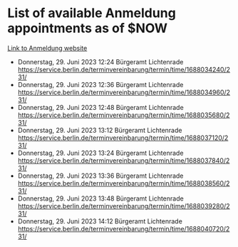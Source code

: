 # List of available Anmeldung appointments as of $NOW
[Link to Anmeldung website](https://service.berlin.de/terminvereinbarung/termin/tag.php?termin=1&anliegen[]=120686&dienstleisterlist=122210,122217,327316,122219,327312,122227,327314,122231,327346,122243,327348,122254,122252,329742,122260,329745,122262,329748,122271,327278,122273,327274,122277,327276,330436,122280,327294,122282,327290,122284,327292,122291,327270,122285,327266,122286,327264,122296,327268,150230,329760,122297,327286,122294,327284,122312,329763,122314,329775,122304,327330,122311,327334,122309,327332,317869,122281,327352,122279,329772,122283,122276,327324,122274,327326,122267,329766,122246,327318,122251,327320,122257,327322,122208,327298,122226,327300&herkunft=http%3A%2F%2Fservice.berlin.de%2Fdienstleistung%2F120686%2F)
- Donnerstag, 29. Juni 2023 12:24 Bürgeramt Lichtenrade https://service.berlin.de/terminvereinbarung/termin/time/1688034240/231/
- Donnerstag, 29. Juni 2023 12:36 Bürgeramt Lichtenrade https://service.berlin.de/terminvereinbarung/termin/time/1688034960/231/
- Donnerstag, 29. Juni 2023 12:48 Bürgeramt Lichtenrade https://service.berlin.de/terminvereinbarung/termin/time/1688035680/231/
- Donnerstag, 29. Juni 2023 13:12 Bürgeramt Lichtenrade https://service.berlin.de/terminvereinbarung/termin/time/1688037120/231/
- Donnerstag, 29. Juni 2023 13:24 Bürgeramt Lichtenrade https://service.berlin.de/terminvereinbarung/termin/time/1688037840/231/
- Donnerstag, 29. Juni 2023 13:36 Bürgeramt Lichtenrade https://service.berlin.de/terminvereinbarung/termin/time/1688038560/231/
- Donnerstag, 29. Juni 2023 13:48 Bürgeramt Lichtenrade https://service.berlin.de/terminvereinbarung/termin/time/1688039280/231/
- Donnerstag, 29. Juni 2023 14:12 Bürgeramt Lichtenrade https://service.berlin.de/terminvereinbarung/termin/time/1688040720/231/
